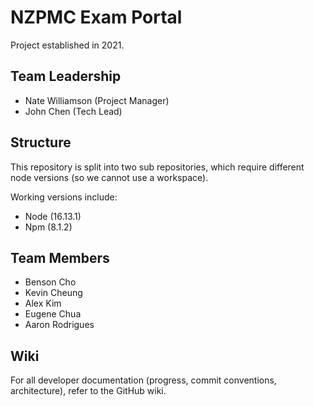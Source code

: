 # NZPMC Exam Portal
Project established in 2021.

## Team Leadership

- Nate Williamson (Project Manager)
- John Chen (Tech Lead)

## Structure
This repository is split into two sub repositories, which require different node versions (so we cannot use a workspace).

Working versions include:
- Node (16.13.1)
- Npm (8.1.2)

## Team Members
- Benson Cho
- Kevin Cheung
- Alex Kim
- Eugene Chua
- Aaron Rodrigues

## Wiki
For all developer documentation (progress, commit conventions, architecture), refer to the GitHub wiki.

